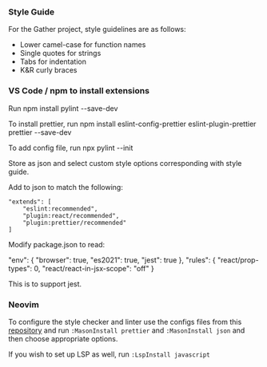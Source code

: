 ### Style Guide

For the Gather project, style guidelines are as follows:
  - Lower camel-case for function names
  - Single quotes for strings
  - Tabs for indentation
  - K&R curly braces
  
### VS Code / npm to install extensions

Run npm install pylint --save-dev

To install prettier, run npm install eslint-config-prettier eslint-plugin-prettier prettier --save-dev

To add config file, run npx pylint --init

Store as json and select custom style options corresponding with style guide.

Add to json to match the following:

    "extends": [
        "eslint:recommended",
        "plugin:react/recommended",
        "plugin:prettier/recommended"
    ]

Modify package.json to read:

  "env": {
    "browser": true,
    "es2021": true,
    "jest": true
  },
  "rules": {
    "react/prop-types": 0,
    "react/react-in-jsx-scope": "off"
  }
  
This is to support jest.

### Neovim

To configure the style checker and linter use the configs files from this [repository](https://github.com/anarchaworld/dotfiles/tree/main/.config/nvim)
and run `:MasonInstall prettier` and `:MasonInstall json` and then choose appropriate options.

If you wish to set up LSP as well, run `:LspInstall javascript`
